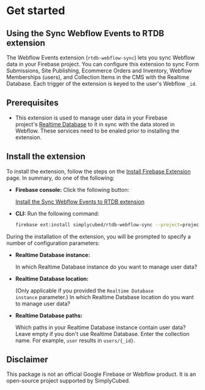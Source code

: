 # Get started

## Using the Sync Webflow Events to RTDB extension

The Webflow Events extension (`rtdb-webflow-sync`) lets you sync Webflow data in your Firebase project. You can configure this extension to sync Form Submissions, Site Publishing, Ecommerce Orders and Inventory, Webflow Memberships (users), and Collection Items in the CMS with the Realtime Database. Each trigger of the extension is keyed to the user's Webflow `_id`.

## Prerequisites

- This extension is used to manage user data in your Firebase project's [Realtime Database](https://firebase.google.com/docs/database) to it in sync with the data stored in Webflow. These services need to be enaled prior to installing the extension.

## **Install the extension**

To install the extension, follow the steps on the [Install Firebase Extension](https://firebase.google.com/docs/extensions/install-extensions) page. In summary, do one of the following:

- **Firebase console:** Click the following button:

  [Install the Sync Webflow Events to RTDB extension](https://console.firebase.google.com/project/_/extensions/install?ref=simplycubed%2Frtdb-webflow-sync)

- **CLI:** Run the following command:

  ```bash
  firebase ext:install simplycubed/rtdb-webflow-sync --project=projectId-or-alias
  ```

During the installation of the extension, you will be prompted to specify a number of configuration parameters:

- **Realtime Database instance:**

  In which Realtime Database instance do you want to manage user data?

- **Realtime Database location:**

  (Only applicable if you provided the `Realtime Database instance` parameter.) In which Realtime Database location do you want to manage user data?

- **Realtime Database paths:**

  Which paths in your Realtime Database instance contain user data? Leave empty if you don't use Realtime Database. Enter the collection name. For example, `user` results in `users/{_id}`.

## Disclaimer

This package is not an official Google Firebase or Webflow product. It is an open-source project supported by SimplyCubed.
